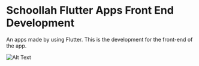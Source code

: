 # Schoollah Flutter Apps Front End Development

An apps made by using Flutter. This is the development for the front-end of the app.

![Alt Text](https://media.giphy.com/media/UQOK0IavrNzPdCO3fG/giphy.gif)


